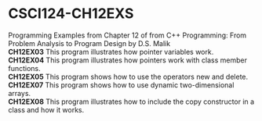 # CSCI124-CH12EXS
Programming Examples from Chapter 12 of from C++ Programming: From Problem Analysis to Program Design by D.S. Malik  
**CH12EX03** This program illustrates how pointer variables work.  
**CH12EX04** This program illustrates how pointers work with class member functions.  
**CH12EX05** This program shows how to use the operators new and delete.  
**CH12EX07** This program shows how to use dynamic two-dimensional arrays.  
**CH12EX08** This program illustrates how to include the copy constructor in a class and how it works.  